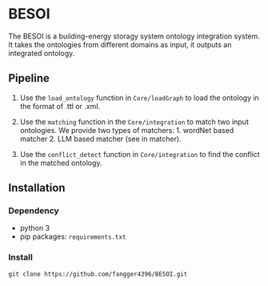 # BESOI
The BESOI is a building-energy storagy system ontology integration system.
It takes the ontologies from different domains as input, it outputs an integrated ontology.
##  Pipeline
1. Use the `load_ontology` function in `Core/loadGraph` to load the ontology in the format of .ttl or .xml.

2. Use the `matching` function in the `Core/integration` to match two input ontologies. We provide two types of matchers: 1. wordNet based matcher 2. LLM based matcher (see in matcher).
3. Use the `conflict_detect` function in `Core/integration` to find the conflict in the matched ontology.

## Installation

### Dependency
+ python 3
+ pip packages: `requirements.txt`

### Install
`git clone https://github.com/fangger4396/BESOI.git`
